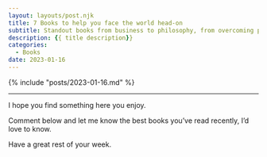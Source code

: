 ```yaml
---
layout: layouts/post.njk
title: 7 Books to help you face the world head-on
subtitle: Standout books from business to philosophy, from overcoming pain to quantum gravity.
description: {{ title description}}
categories:
  - Books
date: 2023-01-16
---
```


{% include "posts/2023-01-16.md" %}

---

I hope you find something here you enjoy.

Comment below and let me know the best books you’ve read recently, I’d love to know.

Have a great rest of your week.
